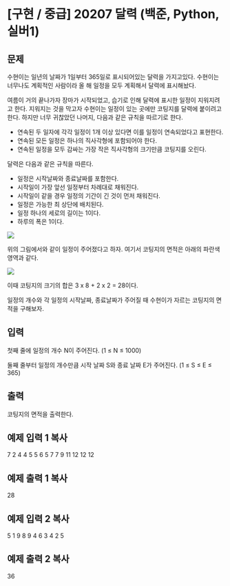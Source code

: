# [구현 / 중급] 20207 달력 (백준, Python, 실버1)

## 문제

수현이는 일년의 날짜가 1일부터 365일로 표시되어있는 달력을 가지고있다. 수현이는 너무나도 계획적인 사람이라 올 해 일정을 모두 계획해서 달력에 표시해놨다.

여름이 거의 끝나가자 장마가 시작되었고, 습기로 인해 달력에 표시한 일정이 지워지려고 한다. 지워지는 것을 막고자 수현이는 일정이 있는 곳에만 코팅지를 달력에 붙이려고 한다. 하지만 너무 귀찮았던 나머지, 다음과 같은 규칙을 따르기로 한다.

-   연속된 두 일자에 각각 일정이 1개 이상 있다면 이를 일정이 연속되었다고 표현한다.
-   연속된 모든 일정은 하나의 직사각형에 포함되어야 한다.
-   연속된 일정을 모두 감싸는 가장 작은 직사각형의 크기만큼 코팅지를 오린다.

달력은 다음과 같은 규칙을 따른다.

-   일정은 시작날짜와 종료날짜를 포함한다.
-   시작일이 가장 앞선 일정부터 차례대로 채워진다.
-   시작일이 같을 경우 일정의 기간이 긴 것이 먼저 채워진다.
-   일정은 가능한 최 상단에 배치된다.
-   일정 하나의 세로의 길이는 1이다.
-   하루의 폭은 1이다.

![](https://upload.acmicpc.net/1a820e79-e5fc-4e4a-b7ad-efe42cfd7cdd/)

위의 그림에서와 같이 일정이 주어졌다고 하자. 여기서 코팅지의 면적은 아래의 파란색 영역과 같다.

![](https://upload.acmicpc.net/680c1b8a-7ae1-4b00-ba41-e1c61cd64846/)

이때 코팅지의 크기의 합은 3 x 8 + 2 x 2 = 28이다.

일정의 개수와 각 일정의 시작날짜, 종료날짜가 주어질 때 수현이가 자르는 코팅지의 면적을 구해보자.

## 입력

첫째 줄에 일정의 개수 N이 주어진다. (1 ≤ N ≤ 1000)

둘째 줄부터 일정의 개수만큼 시작 날짜 S와 종료 날짜 E가 주어진다. (1 ≤ S ≤ E ≤ 365)

## 출력

코팅지의 면적을 출력한다.

## 예제 입력 1  복사

7
2 4
4 5
5 6
5 7
7 9
11 12
12 12

## 예제 출력 1  복사

28

## 예제 입력 2  복사

5
1 9
8 9
4 6
3 4
2 5

## 예제 출력 2  복사

36
<!--stackedit_data:
eyJoaXN0b3J5IjpbMTUzNjY0NDg4Nl19
-->